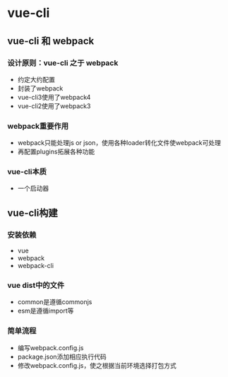 # vue-cli

## vue-cli 和 webpack
### 设计原则：vue-cli 之于 webpack
- 约定大约配置
- 封装了webpack
- vue-cli3使用了webpack4
- vue-cli2使用了webpack3

### webpack重要作用
- webpack只能处理js or json，使用各种loader转化文件使webpack可处理
- 再配置plugins拓展各种功能

### vue-cli本质
- 一个启动器

## vue-cli构建

### 安装依赖
- vue
- webpack
- webpack-cli

### vue dist中的文件
- common是遵循commonjs
- esm是遵循import等

### 简单流程
- 编写webpack.config.js
- package.json添加相应执行代码
- 修改webpack.config.js，使之根据当前环境选择打包方式